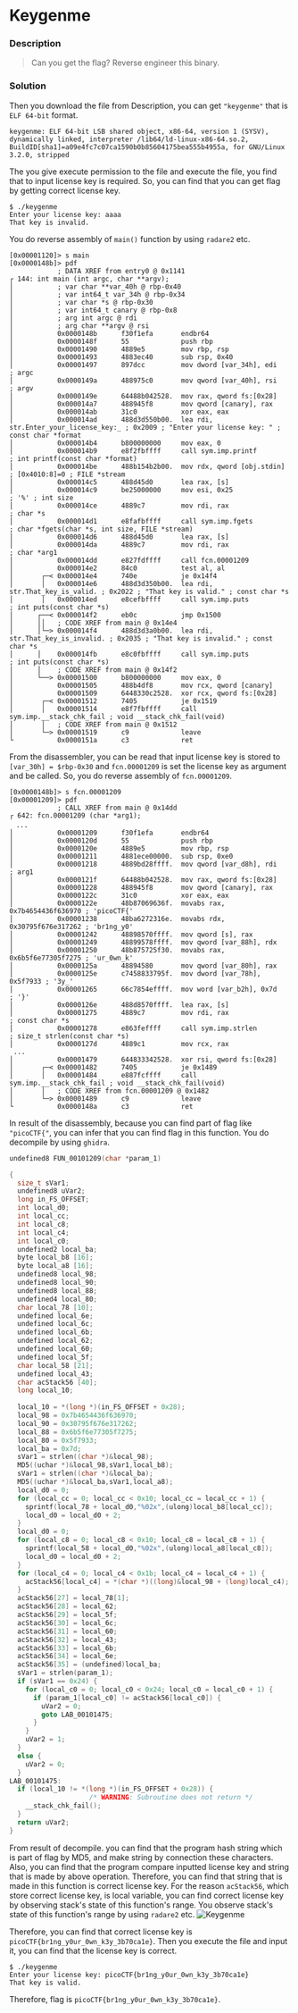 # Keygenme
### Description
> Can you get the flag? Reverse engineer this binary.

### Solution
Then you download the file from Description, you can get `"keygenme"` that is `ELF 64-bit` format.
```
keygenme: ELF 64-bit LSB shared object, x86-64, version 1 (SYSV), dynamically linked, interpreter /lib64/ld-linux-x86-64.so.2, BuildID[sha1]=a09e4fc7c07ca1590b0b85604175bea555b4955a, for GNU/Linux 3.2.0, stripped
```

The you give execute permission to the file and execute the file, you find that to input license key is required. So, you can find that you can get flag by getting correct license key.
```
$ ./keygenme
Enter your license key: aaaa
That key is invalid.
```

You do reverse assembly of `main()` function by using `radare2` etc.
```
[0x00001120]> s main
[0x0000148b]> pdf
            ; DATA XREF from entry0 @ 0x1141
┌ 144: int main (int argc, char **argv);
│           ; var char **var_40h @ rbp-0x40
│           ; var int64_t var_34h @ rbp-0x34
│           ; var char *s @ rbp-0x30
│           ; var int64_t canary @ rbp-0x8
│           ; arg int argc @ rdi
│           ; arg char **argv @ rsi
│           0x0000148b      f30f1efa       endbr64
│           0x0000148f      55             push rbp
│           0x00001490      4889e5         mov rbp, rsp
│           0x00001493      4883ec40       sub rsp, 0x40
│           0x00001497      897dcc         mov dword [var_34h], edi    ; argc
│           0x0000149a      488975c0       mov qword [var_40h], rsi    ; argv
│           0x0000149e      64488b042528.  mov rax, qword fs:[0x28]
│           0x000014a7      488945f8       mov qword [canary], rax
│           0x000014ab      31c0           xor eax, eax
│           0x000014ad      488d3d550b00.  lea rdi, str.Enter_your_license_key:_ ; 0x2009 ; "Enter your license key: " ; const char *format
│           0x000014b4      b800000000     mov eax, 0
│           0x000014b9      e8f2fbffff     call sym.imp.printf         ; int printf(const char *format)
│           0x000014be      488b154b2b00.  mov rdx, qword [obj.stdin]  ; [0x4010:8]=0 ; FILE *stream
│           0x000014c5      488d45d0       lea rax, [s]
│           0x000014c9      be25000000     mov esi, 0x25               ; '%' ; int size
│           0x000014ce      4889c7         mov rdi, rax                ; char *s
│           0x000014d1      e8fafbffff     call sym.imp.fgets          ; char *fgets(char *s, int size, FILE *stream)
│           0x000014d6      488d45d0       lea rax, [s]
│           0x000014da      4889c7         mov rdi, rax                ; char *arg1
│           0x000014dd      e827fdffff     call fcn.00001209
│           0x000014e2      84c0           test al, al
│       ┌─< 0x000014e4      740e           je 0x14f4
│       │   0x000014e6      488d3d350b00.  lea rdi, str.That_key_is_valid. ; 0x2022 ; "That key is valid." ; const char *s
│       │   0x000014ed      e8cefbffff     call sym.imp.puts           ; int puts(const char *s)
│      ┌──< 0x000014f2      eb0c           jmp 0x1500
│      ││   ; CODE XREF from main @ 0x14e4
│      │└─> 0x000014f4      488d3d3a0b00.  lea rdi, str.That_key_is_invalid. ; 0x2035 ; "That key is invalid." ; const char *s
│      │    0x000014fb      e8c0fbffff     call sym.imp.puts           ; int puts(const char *s)
│      │    ; CODE XREF from main @ 0x14f2
│      └──> 0x00001500      b800000000     mov eax, 0
│           0x00001505      488b4df8       mov rcx, qword [canary]
│           0x00001509      6448330c2528.  xor rcx, qword fs:[0x28]
│       ┌─< 0x00001512      7405           je 0x1519
│       │   0x00001514      e8f7fbffff     call sym.imp.__stack_chk_fail ; void __stack_chk_fail(void)
│       │   ; CODE XREF from main @ 0x1512
│       └─> 0x00001519      c9             leave
└           0x0000151a      c3             ret
```

From the disassembler, you can be read that input license key is stored to `[var_30h] = $rbp-0x30` and `fcn.00001209` is set the license key as argument and be called.
So, you do reverse assembly of `fcn.00001209`.
```
[0x0000148b]> s fcn.00001209
[0x00001209]> pdf
            ; CALL XREF from main @ 0x14dd
┌ 642: fcn.00001209 (char *arg1);
　...
│           0x00001209      f30f1efa       endbr64
│           0x0000120d      55             push rbp
│           0x0000120e      4889e5         mov rbp, rsp
│           0x00001211      4881ece00000.  sub rsp, 0xe0
│           0x00001218      4889bd28ffff.  mov qword [var_d8h], rdi    ; arg1
│           0x0000121f      64488b042528.  mov rax, qword fs:[0x28]
│           0x00001228      488945f8       mov qword [canary], rax
│           0x0000122c      31c0           xor eax, eax
│           0x0000122e      48b87069636f.  movabs rax, 0x7b4654436f636970 ; 'picoCTF{'
│           0x00001238      48ba6272316e.  movabs rdx, 0x30795f676e317262 ; 'br1ng_y0'
│           0x00001242      48898570ffff.  mov qword [s], rax
│           0x00001249      48899578ffff.  mov qword [var_88h], rdx
│           0x00001250      48b875725f30.  movabs rax, 0x6b5f6e77305f7275 ; 'ur_0wn_k'
│           0x0000125a      48894580       mov qword [var_80h], rax
│           0x0000125e      c7458833795f.  mov dword [var_78h], 0x5f7933 ; '3y_'
│           0x00001265      66c7854effff.  mov word [var_b2h], 0x7d    ; '}'
│           0x0000126e      488d8570ffff.  lea rax, [s]
│           0x00001275      4889c7         mov rdi, rax                ; const char *s
│           0x00001278      e863feffff     call sym.imp.strlen         ; size_t strlen(const char *s)
│           0x0000127d      4889c1         mov rcx, rax
 ...
│           0x00001479      644833342528.  xor rsi, qword fs:[0x28]
│       ┌─< 0x00001482      7405           je 0x1489
│       │   0x00001484      e887fcffff     call sym.imp.__stack_chk_fail ; void __stack_chk_fail(void)
│       │   ; CODE XREF from fcn.00001209 @ 0x1482
│       └─> 0x00001489      c9             leave
└           0x0000148a      c3             ret
```

In result of the disassembly, because you can find part of flag like `"picoCTF{"`, you can infer that you can find flag in this function.
You do decompile by using `ghidra`.
```c++
undefined8 FUN_00101209(char *param_1)

{
  size_t sVar1;
  undefined8 uVar2;
  long in_FS_OFFSET;
  int local_d0;
  int local_cc;
  int local_c8;
  int local_c4;
  int local_c0;
  undefined2 local_ba;
  byte local_b8 [16];
  byte local_a8 [16];
  undefined8 local_98;
  undefined8 local_90;
  undefined8 local_88;
  undefined4 local_80;
  char local_78 [10];
  undefined local_6e;
  undefined local_6c;
  undefined local_6b;
  undefined local_62;
  undefined local_60;
  undefined local_5f;
  char local_58 [21];
  undefined local_43;
  char acStack56 [40];
  long local_10;
  
  local_10 = *(long *)(in_FS_OFFSET + 0x28);
  local_98 = 0x7b4654436f636970;
  local_90 = 0x30795f676e317262;
  local_88 = 0x6b5f6e77305f7275;
  local_80 = 0x5f7933;
  local_ba = 0x7d;
  sVar1 = strlen((char *)&local_98);
  MD5((uchar *)&local_98,sVar1,local_b8);
  sVar1 = strlen((char *)&local_ba);
  MD5((uchar *)&local_ba,sVar1,local_a8);
  local_d0 = 0;
  for (local_cc = 0; local_cc < 0x10; local_cc = local_cc + 1) {
    sprintf(local_78 + local_d0,"%02x",(ulong)local_b8[local_cc]);
    local_d0 = local_d0 + 2;
  }
  local_d0 = 0;
  for (local_c8 = 0; local_c8 < 0x10; local_c8 = local_c8 + 1) {
    sprintf(local_58 + local_d0,"%02x",(ulong)local_a8[local_c8]);
    local_d0 = local_d0 + 2;
  }
  for (local_c4 = 0; local_c4 < 0x1b; local_c4 = local_c4 + 1) {
    acStack56[local_c4] = *(char *)((long)&local_98 + (long)local_c4);
  }
  acStack56[27] = local_78[1];
  acStack56[28] = local_62;
  acStack56[29] = local_5f;
  acStack56[30] = local_6c;
  acStack56[31] = local_60;
  acStack56[32] = local_43;
  acStack56[33] = local_6b;
  acStack56[34] = local_6e;
  acStack56[35] = (undefined)local_ba;
  sVar1 = strlen(param_1);
  if (sVar1 == 0x24) {
    for (local_c0 = 0; local_c0 < 0x24; local_c0 = local_c0 + 1) {
      if (param_1[local_c0] != acStack56[local_c0]) {
        uVar2 = 0;
        goto LAB_00101475;
      }
    }
    uVar2 = 1;
  }
  else {
    uVar2 = 0;
  }
LAB_00101475:
  if (local_10 != *(long *)(in_FS_OFFSET + 0x28)) {
                    /* WARNING: Subroutine does not return */
    __stack_chk_fail();
  }
  return uVar2;
}
```

From result of decompile. you can find that the program hash string which is part of flag by MD5, and make string by connection these characters.
Also, you can find that the program compare inputted license key and string that is made by above operation.
Therefore, you can find that string that is made in this function is correct license key.
For the reason `acStack56`, which store correct license key, is local variable, you can find correct license key by observing stack's state of this function's range.
You observe stack's state of this function's range by using `radare2` etc.
![Keygenme](Keygenme.png)

Therefore, you can find that correct license key is `picoCTF{br1ng_y0ur_0wn_k3y_3b70ca1e}`. 
Then you execute the file and input it, you can find that the license key is correct.
```
$ ./keygenme
Enter your license key: picoCTF{br1ng_y0ur_0wn_k3y_3b70ca1e}
That key is valid.
```

Therefore, flag is `picoCTF{br1ng_y0ur_0wn_k3y_3b70ca1e}`.
